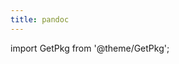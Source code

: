 ```yaml
---
title: pandoc
---
```


<GetPkg winget choco scoop apt dnf pacman/>

import GetPkg from '@theme/GetPkg';
